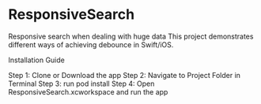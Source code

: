 # ResponsiveSearch
Responsive search when dealing with huge data
This project demonstrates different ways of achieving debounce in Swift/iOS.


Installation Guide

Step 1: Clone or Download the app
Step 2: Navigate to Project Folder in Terminal
Step 3: run pod install
Step 4: Open ResponsiveSearch.xcworkspace and run the app
